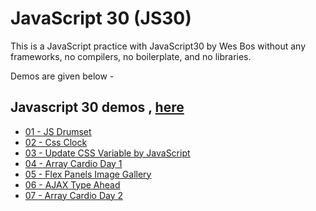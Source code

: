 # JavaScript 30 (JS30)

This is a JavaScript practice with JavaScript30 by Wes Bos
without any frameworks,
no compilers, no boilerplate, and no libraries.

Demos are given below -

## Javascript 30 demos , [here](https://github.com/shamgurav96/JS30/)

-    [01 - JS Drumset](https://shamgurav96.github.io/JS30/01-JS-Drumset/index.html)
-    [02 - Css Clock](https://shamgurav96.github.io/JS30/02-JS-Css-Clock/index.html)
-    [03 - Update CSS Variable by JavaScript](https://shamgurav96.github.io/JS30/03-JS-CssVariable/index.html)
-    [04 - Array Cardio Day 1](https://shamgurav96.github.io/JS30/04-JS-Array%20Cardio%20Day%201/index.html)
-    [05 - Flex Panels Image Gallery](https://shamgurav96.github.io/JS30/05-JS-Flex%20Panels%20Image%20Gallery/index.html)
-    [06 - AJAX Type Ahead](https://shamgurav96.github.io/JS30/06-JS-AJAX-Type-Ahead/index.html)
-    [07 - Array Cardio Day 2](https://shamgurav96.github.io/JS30/07-JS-Array-Cardio-Day-2/index.html)